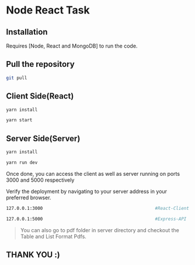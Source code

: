 # Node React Task

## Installation

Requires [Node, React and MongoDB] to run the code.

## Pull the repository

```sh
git pull
```

## Client Side(React)

```sh
yarn install
```
```sh
yarn start
```


## Server Side(Server)

```sh
yarn install
```
```sh
yarn run dev
```

Once done, you can access the client as well as server running on ports 3000 and 5000 respectively

Verify the deployment by navigating to your server address in your preferred browser.

```sh
127.0.0.1:3000                                           #React-Client
```

```sh
127.0.0.1:5000                                           #Express-API
```

> You can also go to pdf folder in server directory and checkout the Table and List Format Pdfs.

## THANK YOU :)
